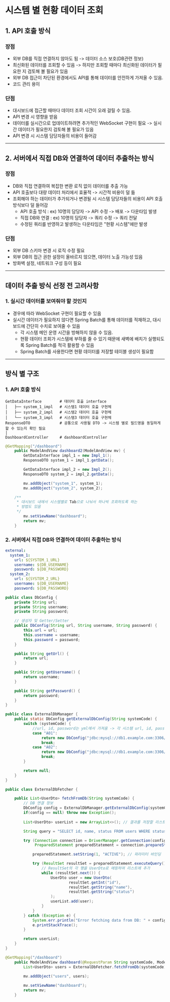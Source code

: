 # 시스템 별 현황 데이터 조회
## 1. API 호출 방식
### 장점
 - 외부 DB를 직접 연결하지 않아도 됨 -> 데이터 소스 보호(DB관련 정보)
 - 최신화된 데이터를 조회할 수 있음 -> 하지만 조회할 때마다 최신화된 데이터가 필요한 지 검토해 볼 필요가 있음
 - 외부 DB 접근이 차단된 환경에서도 API를 통해 데이터를 안전하게 가져올 수 있음.
 - 코드 관리 용이

### 단점
 - 대시보드에 접근할 때마다 데이터 조회 시간이 오래 걸릴 수 있음.
 - API 변경 시 영향을 받음
 - 데이터를 실시간으로 업데이트하려면 추가적인 WebSocket 구현이 필요 -> 실시간 데이터가 필요한지 검토해 볼 필요가 있음
 - API 변경 시 시스템 담당자들의 비용이 들어감
---
## 2. 서버에서 직접 DB와 연결하여 데이터 추출하는 방식
### 장점
 - DB와 직접 연결하여 복잡한 변환 로직 없이 데이터를 추출 가능
 - API 호출보다 대량 데이터 처리에서 효율적 -> 시간적 비용이 덜 듦
 - 조회해야 하는 데이터가 추가되거나 변경될 시 시스템 담당자들의 비용이 API 호출 방식보다 덜 들어감
    - API 호출 방식 : ex) 10명의 담당자 -> API 수정 -> 배포 -> 다운타임 발생
    - 직접 DB와 연결 : ex) 10명의 담당자 -> 쿼리 수정 -> 쿼리 전달
    - 수정된 쿼리를 반영하고 발생하는 다운타임은 "현황 시스템"에만 발생

### 단점
 - 외부 DB 스키마 변경 시 로직 수정 필요
 - 외부 DB의 접근 권한 설정이 올바르지 않으면, 데이터 노출 가능성 있음
 - 방화벽 설정, 네트워크 구성 등이 필요
---
## 데이터 추출 방식 선정 전 고려사항
### 1. 실시간 데이터를 보여줘야 할 것인지
   - 경우에 따라 WebSocket 구현이 필요할 수 있음
   - 실시간 데이터가 필요하지 않다면 Spring Batch를 통해 데이터를 적재하고, 대시보드에 간단히 수치로 보여줄 수 있음
     - 각 시스템 메인 운영 시간을 방해하지 않을 수 있음.
     - 현황 데이터 조회가 시스템에 부하를 줄 수 있기 때문에 새벽에 배치가 실행되도록 Spring Batch를 적극 활용할 수 있음
     - Spring Batch를 사용한다면 현황 데이터를 저장할 테이블 생성이 필요함
---
## 방식 별 구조
### 1. API 호출 방식
```plaintext
GetDataInterface        # 데이터 호출 interface
│   ├── system_1_impl   # 시스템1 데이터 호출 구현체
│   ├── system_2_impl   # 시스템2 데이터 호출 구현체
│   └── system_3_impl   # 시스템3 데이터 호출 구현체
ResponseDTO             # 공통으로 사용될 DTO -> 시스템 별로 필드명을 동일하게 할 수 있는지 확인 필요
│
DashboardController     # dashboardController
```
```java
@GetMapping("/dashboard")
    public ModelAndView dashboard2(ModelAndView mv) {
        GetDataInterface impl_1 = new Impl_1();
        ResponseDTO system_1 = impl_1.getData();

        GetDataInterface impl_2 = new Impl_2();
        ResponseDTO system_2 = impl_2.getData();

        mv.addObject("system_1", system_1);
        mv.addObject("system_2", system_2);

    /**
     * 대시보드 내에서 시스템별로 Tab으로 나눠서 하나씩 조회하도록 하는
     * 방법도 있음
     */
        mv.setViewName("dashboard");
        return mv;
    }
```

### 2. 서버에서 직접 DB와 연결하여 데이터 추출하는 방식
```yml
external:
  system_1:
    url: ${SYSTEM_1_URL}
    username: ${DB_USERNAME}
    password: ${DB_PASSWORD}
  system_2:
    url: ${SYSTEM_2_URL}
    username: ${DB_USERNAME}
    password: ${DB_PASSWORD}
```
```java
public class DbConfig {
    private String url;
    private String username;
    private String password;

    // 생성자 및 Getter/Setter
    public DbConfig(String url, String username, String password) {
        this.url = url;
        this.username = username;
        this.password = password;
    }

    public String getUrl() {
        return url;
    }

    public String getUsername() {
        return username;
    }

    public String getPassword() {
        return password;
    }
}
```
```java
public class ExternalDbManager {
    public static DbConfig getExternalDbConfig(String systemCode) {
        switch (systemCode) {
            //url, id, password는 yml에서 가져옴 -> 각 시스템 url, id, password는 환경변수로 관리
            case "A01":
                return new DbConfig("jdbc:mysql://db1.example.com:3306/system1", "user1", "pass1");
                break;
            case "A02":
                return new DbConfig("jdbc:mysql://db1.example.com:3306/system2", "user1", "pass1");
                break;
        }

        return null;
    }
}
```
```java
public class ExternalDbFetcher {

    public List<UserDto> fetchFromDb(String systemCode) {
        // DB 연결 정보
        DbConfig config = ExternalDbManager.getExternalDbConfig(systemCode);
        if(config == null) throw new Exception();
        
        List<UserDto> userList = new ArrayList<>(); // 결과를 저장할 리스트

        String query = "SELECT id, name, status FROM users WHERE status = ?";

        try (Connection connection = DriverManager.getConnection(config.getUrl(), config.getUsername(), config.getPassword());
             PreparedStatement preparedStatement = connection.prepareStatement(query)) {

            preparedStatement.setString(1, "ACTIVE"); // 파라미터 바인딩

            try (ResultSet resultSet = preparedStatement.executeQuery()) {
                // ResultSet의 각 행을 UserDto로 매핑하여 리스트에 추가
                while (resultSet.next()) {
                    UserDto user = new UserDto(
                            resultSet.getInt("id"),
                            resultSet.getString("name"),
                            resultSet.getString("status")
                    );
                    userList.add(user);
                }
            }
        } catch (Exception e) {
            System.err.println("Error fetching data from DB: " + config.getUrl());
            e.printStackTrace();
        }

        return userList;
    }
}
```
```java
@GetMapping("/dashboard")
    public ModelAndView dashboard(@RequestParam String systemCode, ModelAndView mv) {
        List<UserDto> users = ExternalDbFetcher.fetchFromDb(systemCode);
        
        mv.addObject("users", users);

        mv.setViewName("dashboard");
        return mv;
    }
```
